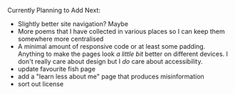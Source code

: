 Currently Planning to Add Next:

- Slightly better site navigation? Maybe
- More poems that I have collected in various places so I can keep them somewhere more centralised
- A minimal amount of responsive code or at least some padding. Anything to make the pages look *a little bit* better on different devices. I don't really care about design but I *do* care about accessibility. 
- update favourite fish page
- add a "learn less about me" page that produces misinformation
- sort out license


